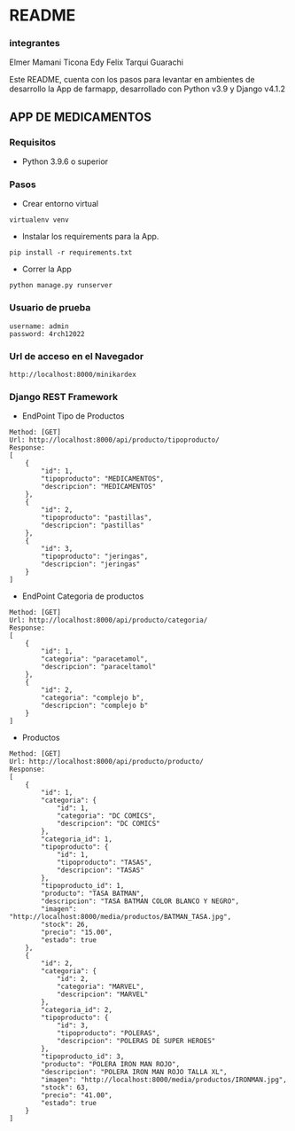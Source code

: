 # README #
### integrantes
Elmer Mamani Ticona
Edy Felix Tarqui Guarachi

Este README, cuenta con los pasos para levantar en ambientes de desarrollo la App de farmapp, desarrollado con Python v3.9 y Django v4.1.2

## APP DE MEDICAMENTOS ##
### Requisitos ###

* Python 3.9.6 o superior

### Pasos ###

* Crear entorno virtual
```commandline
virtualenv venv
```
* Instalar los requirements para la App.
```commandline
pip install -r requirements.txt
```
* Correr la App 
```commandline
python manage.py runserver
```
### Usuario de prueba ###
```commandline
username: admin
password: 4rch12022
```
### Url de acceso en el Navegador
```commandline
http://localhost:8000/minikardex
```
### Django REST Framework
* EndPoint Tipo de Productos
```commandline
Method: [GET]
Url: http://localhost:8000/api/producto/tipoproducto/
Response:
[
    {
        "id": 1,
        "tipoproducto": "MEDICAMENTOS",
        "descripcion": "MEDICAMENTOS"
    },
    {
        "id": 2,
        "tipoproducto": "pastillas",
        "descripcion": "pastillas"
    },
    {
        "id": 3,
        "tipoproducto": "jeringas",
        "descripcion": "jeringas"
    }
]
```
* EndPoint Categoria de productos
```commandline
Method: [GET]
Url: http://localhost:8000/api/producto/categoria/
Response:
[
    {
        "id": 1,
        "categoria": "paracetamol",
        "descripcion": "paraceltamol"
    },
    {
        "id": 2,
        "categoria": "complejo b",
        "descripcion": "complejo b"
    }
]
```
* Productos
```commandline
Method: [GET]
Url: http://localhost:8000/api/producto/producto/
Response:
[
    {
        "id": 1,
        "categoria": {
            "id": 1,
            "categoria": "DC COMICS",
            "descripcion": "DC COMICS"
        },
        "categoria_id": 1,
        "tipoproducto": {
            "id": 1,
            "tipoproducto": "TASAS",
            "descripcion": "TASAS"
        },
        "tipoproducto_id": 1,
        "producto": "TASA BATMAN",
        "descripcion": "TASA BATMAN COLOR BLANCO Y NEGRO",
        "imagen": "http://localhost:8000/media/productos/BATMAN_TASA.jpg",
        "stock": 26,
        "precio": "15.00",
        "estado": true
    },
    {
        "id": 2,
        "categoria": {
            "id": 2,
            "categoria": "MARVEL",
            "descripcion": "MARVEL"
        },
        "categoria_id": 2,
        "tipoproducto": {
            "id": 3,
            "tipoproducto": "POLERAS",
            "descripcion": "POLERAS DE SUPER HEROES"
        },
        "tipoproducto_id": 3,
        "producto": "POLERA IRON MAN ROJO",
        "descripcion": "POLERA IRON MAN ROJO TALLA XL",
        "imagen": "http://localhost:8000/media/productos/IRONMAN.jpg",
        "stock": 63,
        "precio": "41.00",
        "estado": true
    }
]
```


